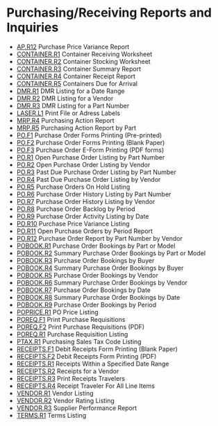 # Purchasing/Receiving Reports and Inquiries

<PageHeader />

- [AP.R12](../../AP-OVERVIEW/AP-REPORT/AP-R12/README.md) Purchase Price Variance Report
- [CONTAINER.R1](CONTAINER-R1/README.md) Container Receiving Worksheet
- [CONTAINER.R2](CONTAINER-R2/README.md) Container Stocking Worksheet
- [CONTAINER.R3](CONTAINER-R3/README.md) Container Summary Report
- [CONTAINER.R4](CONTAINER-R4/README.md) Container Receipt Report
- [CONTAINER.R5](CONTAINER-R5/README.md) Containers Due for Arrival
- [DMR.R1](DMR-R1/README.md) DMR Listing for a Date Range
- [DMR.R2](DMR-R2/README.md) DMR Listing for a Vendor
- [DMR.R3](DMR-R3/README.md) DMR Listing for a Part Number
- [LASER.L1](../../AP-OVERVIEW/AP-REPORT/LASER-L1/README.md) Print File or Adress Labels
- [MRP.R4](../../MFG-OVERVIEW/MFG-REPORT/MRP-R4/README.md) Purchasing Action Report
- [MRP.R5](../../MFG-OVERVIEW/MFG-REPORT/MRP-R5/README.md) Purchasing Action Report by Part
- [PO.F1](PO-F1/README.md) Purchase Order Forms Printing (Pre-printed)
- [PO.F2](PO-F2/README.md) Purchase Order Forms Printing (Blank Paper)
- [PO.F3](PO-F3/README.md) Purchase Order E-Form Printing (PDF forms)
- [PO.R1](PO-R1/README.md) Open Purchase Order Listing by Part Number
- [PO.R2](PO-R2/README.md) Open Purchase Order Listing by Vendor
- [PO.R3](PO-R3/README.md) Past Due Purchase Order Listing by Part Number
- [PO.R4](PO-R4/README.md) Past Due Purchase Order Listing by Vendor
- [PO.R5](PO-R5/README.md) Purchase Orders On Hold Listing
- [PO.R6](PO-R6/README.md) Purchase Order History Listing by Part Number
- [PO.R7](PO-R7/README.md) Purchase Order History Listing by Vendor
- [PO.R8](PO-R8/README.md) Purchase Order Backlog by Period
- [PO.R9](PO-R9/README.md) Purchase Order Activity Listing by Date
- [PO.R10](PO-R10/README.md) Purchase Price Variance Listing
- [PO.R11](PO-R11/README.md) Open Purchase Orders by Period Report
- [PO.R12](PO-R12/README.md) Purchase Order Report by Part Number by Vendor
- [POBOOK.R1](POBOOK-R1/README.md) Purchase Order Bookings by Part or Model
- [POBOOK.R2](POBOOK-R2/README.md) Summary Purchase Order Bookings by Part or Model
- [POBOOK.R3](POBOOK-R3/README.md) Purchase Order Bookings by Buyer
- [POBOOK.R4](POBOOK-R4/README.md) Summary Purchase Order Bookings by Buyer
- [POBOOK.R5](POBOOK-R5/README.md) Purchase Order Bookings by Vendor
- [POBOOK.R6](POBOOK-R6/README.md) Summary Purchase Order Bookings by Vendor
- [POBOOK.R7](POBOOK-R7/README.md) Purchase Order Bookings by Date
- [POBOOK.R8](POBOOK-R8/README.md) Summary Purchase Order Bookings by Date
- [POBOOK.R9](POBOOK-R9/README.md) Purchase Order Bookings by Period
- [POPRICE.R1](POPRICE-R1/README.md) PO Price Listing
- [POREQ.F1](POREQ-F1/README.md) Print Purchase Requisitions
- [POREQ.F2](POREQ-F2/README.md) Print Purchase Requisitions (PDF)
- [POREQ.R1](POREQ-R1/README.md) Purchase Requisition Listing
- [PTAX.R1](PTAX-R1/README.md) Purchasing Sales Tax Code Listing
- [RECEIPTS.F1](RECEIPTS-F1/README.md) Debit Receipts Form Printing (Blank Paper)
- [RECEIPTS.F2](RECEIPTS-F2/README.md) Debit Receipts Form Printing (PDF)
- [RECEIPTS.R1](RECEIPTS-R1/README.md) Receipts Within a Specified Date Range
- [RECEIPTS.R2](RECEIPTS-R2/README.md) Receipts for a Vendor
- [RECEIPTS.R3](RECEIPTS-R3/README.md) Print Receipts Travelers
- [RECEIPTS.R4](RECEIPTS-R4/README.md) Receipt Traveler For All Line Items
- [VENDOR.R1](../../AP-OVERVIEW/AP-REPORT/VENDOR-R1/README.md) Vendor Listing
- [VENDOR.R2](../../AP-OVERVIEW/AP-REPORT/VENDOR-R2/README.md) Vendor Rating Listing
- [VENDOR.R3](../../AP-OVERVIEW/AP-REPORT/VENDOR-R3/README.md) Supplier Performance Report
- [TERMS.R1](../../AP-OVERVIEW/AP-REPORT/TERMS-R1/README.md) Terms Listing

<badge text= "Version 8.10.57" vertical="middle" />

<PageFooter />

